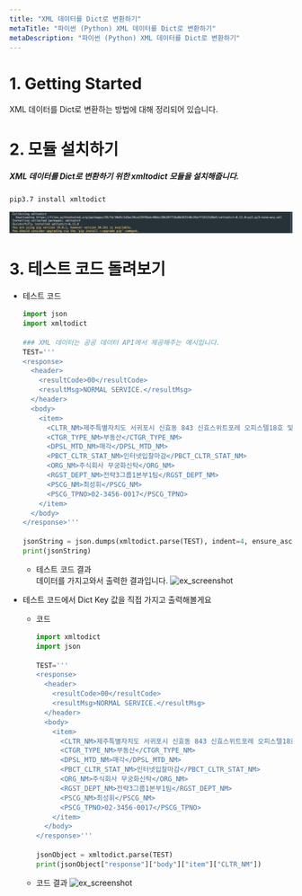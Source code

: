 ```yaml
---
title: "XML 데이터를 Dict로 변환하기"
metaTitle: "파이썬 (Python) XML 데이터를 Dict로 변환하기"
metaDescription: "파이썬 (Python) XML 데이터를 Dict로 변환하기"
---
```


# 1. Getting Started
XML 데이터를 Dict로 변환하는 방법에 대해 정리되어 있습니다.   

# 2. 모듈 설치하기
##### XML 데이터를 Dict로 변환하기 위한 xmltodict 모듈을 설치해줍니다.
  ```bash
  pip3.7 install xmltodict
  ```
  ![ex_screenshot](./assets/pip_install_xmltodict.png)   

# 3. 테스트 코드 돌려보기
- 테스트 코드
  ``` python
  import json
  import xmltodict

  ### XML 데이터는 공공 데이터 API에서 제공해주는 예시입니다.
  TEST='''
  <response>
    <header>
      <resultCode>00</resultCode>
      <resultMsg>NORMAL SERVICE.</resultMsg>
    </header>
    <body>
      <item>
        <CLTR_NM>제주특별자치도 서귀포시 신효동 843 신효스위트포레 오피스텔18호 및 도생12세대</CLTR_NM>
        <CTGR_TYPE_NM>부동산</CTGR_TYPE_NM>
        <DPSL_MTD_NM>매각</DPSL_MTD_NM>
        <PBCT_CLTR_STAT_NM>인터넷입찰마감</PBCT_CLTR_STAT_NM>
        <ORG_NM>주식회사 무궁화신탁</ORG_NM>
        <RGST_DEPT_NM>전략3그룹1본부1팀</RGST_DEPT_NM>
        <PSCG_NM>최성휘</PSCG_NM>
        <PSCG_TPNO>02-3456-0017</PSCG_TPNO>
      </item>
    </body>
  </response>'''

  jsonString = json.dumps(xmltodict.parse(TEST), indent=4, ensure_ascii=False)
  print(jsonString)
    ```
  - 테스트 코드 결과    
    데이터를 가지고와서 출력한 결과입니다.
    ![ex_screenshot](./assets/xml_dict_test_code_1.png)

- 테스트 코드에서 Dict Key 값을 직접 가지고 출력해볼게요
  - 코드
    ``` python
    import xmltodict
    import json

    TEST='''
    <response>
      <header>
        <resultCode>00</resultCode>
        <resultMsg>NORMAL SERVICE.</resultMsg>
      </header>
      <body>
        <item>
          <CLTR_NM>제주특별자치도 서귀포시 신효동 843 신효스위트포레 오피스텔18호 및 도생12세대</CLTR_NM>
          <CTGR_TYPE_NM>부동산</CTGR_TYPE_NM>
          <DPSL_MTD_NM>매각</DPSL_MTD_NM>
          <PBCT_CLTR_STAT_NM>인터넷입찰마감</PBCT_CLTR_STAT_NM>
          <ORG_NM>주식회사 무궁화신탁</ORG_NM>
          <RGST_DEPT_NM>전략3그룹1본부1팀</RGST_DEPT_NM>
          <PSCG_NM>최성휘</PSCG_NM>
          <PSCG_TPNO>02-3456-0017</PSCG_TPNO>
        </item>
      </body>
    </response>'''

    jsonObject = xmltodict.parse(TEST)
    print(jsonObject["response"]["body"]["item"]["CLTR_NM"])
    ```
  - 코드 결과
    ![ex_screenshot](./assets/xml_dict_test_code_2.png)
